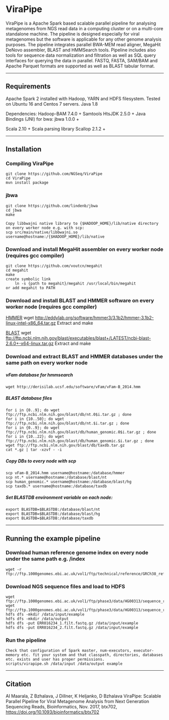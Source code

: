 ViraPipe
==============

ViraPipe is a Apache Spark based scalable parallel pipeline for analysing metagenomes from NGS read data in a computing cluster or on a multi-core standalone machine.
The pipeline is designed especially for viral metagenomes but the software is applicable for any other genome analysis purposes.
The pipeline integrates parallel BWA-MEM read aligner, MegaHit DeNovo assembler, BLAST and HMMSearch tools. Pipeline includes
also tools for sequence data normalization and filtration as well as SQL query interfaces for querying the data in parallel.
FASTQ, FASTA, SAM/BAM and Apache Parquet formats are supported as well as BLAST tabular format.

------------------------------------------------------------------------------------------
Requirements
------------------------------------------------------------------------------------------

Apache Spark 2 installed with Hadoop, YARN and HDFS filesystem.
Tested on Ubuntu 16 and Centos 7 servers.
Java 1.8

Dependencies:
Hadoop-BAM 7.4.0 +
Samtools HtsJDK 2.5.0 +
Java Bindings (JNI) for bwa: jbwa 1.0.0 +

Scala 2.10 +
Scala parsing library Scallop 2.1.2 +

------------------------------------------------------------------------------------------
Installation
------------------------------------------------------------------------------------------
### Compiling ViraPipe

    git clone https://github.com/NGSeq/ViraPipe
    cd ViraPipe
    mvn install package

### jbwa
    git clone https://github.com/lindenb/jbwa
    cd jbwa
    make

    Copy libbwajni native library to {$HADOOP_HOME}/lib/native directory on every worker node e.g. with scp:
    scp src/main/native/libbwajni.so username@hostname:/{$HADOOP_HOME}/lib/native

### Download and install MegaHit assembler on every worker node (requires gcc compiler)
    git clone https://github.com/voutcn/megahit
    cd megahit
    make
    create symbolic link
        ln -s {path to megahit}/megahit /usr/local/bin/megahit
    or add megahit to PATH

### Download and install BLAST and HMMER software on every worker node (requires gcc compiler)

[HMMER](http://www.hmmer.org/download.html)
    wget http://eddylab.org/software/hmmer3/3.1b2/hmmer-3.1b2-linux-intel-x86_64.tar.gz
    Extract and make

[BLAST](https://blast.ncbi.nlm.nih.gov/Blast.cgi?PAGE_TYPE=BlastDocs&DOC_TYPE=Download)
    wget ftp://ftp.ncbi.nlm.nih.gov/blast/executables/blast+/LATEST/ncbi-blast-2.6.0+-x64-linux.tar.gz
    Extract and make

### Download and extract BLAST and HMMER databases under the same path on every worker node
##### vFam database for hmmsearch
    wget http://derisilab.ucsf.edu/software/vFam/vFam-B_2014.hmm
##### BLAST database files
    for i in {0..9}; do wget ftp://ftp.ncbi.nlm.nih.gov/blast/db/nt.0$i.tar.gz ; done
    for i in {10..50}; do wget ftp://ftp.ncbi.nlm.nih.gov/blast/db/nt.$i.tar.gz ; done
    for i in {0..9}; do wget ftp://ftp.ncbi.nlm.nih.gov/blast/db/human_genomic.0$i.tar.gz ; done
    for i in {10..22}; do wget ftp://ftp.ncbi.nlm.nih.gov/blast/db/human_genomic.$i.tar.gz ; done
    wget ftp://ftp.ncbi.nlm.nih.gov/blast/db/taxdb.tar.gz
    cat *.gz | tar -xzvf - -i
    
##### Copy DBs to every node with scp
    scp vFam-B_2014.hmm username@hostname:/database/hmmer
    scp nt.* username@hostname:/database/blast/nt
    scp human_genomic.* username@hostname:/database/blast/hg
    scp taxdb.* username@hostname:/database/taxdb

##### Set BLASTDB environment variable on each node:
    export BLASTDB=$BLASTDB:/database/blast/nt
    export BLASTDB=$BLASTDB:/database/blast/hg
    export BLASTDB=$BLASTDB:/database/taxdb
------------------------------------------------------------------------------------------
Running the example pipeline
------------------------------------------------------------------------------------------

### Download human reference genome index on every node under the same path e.g. /index
    wget -r ftp://ftp.1000genomes.ebi.ac.uk/vol1/ftp/technical/reference/GRCh38_reference_genome/*

### Download NGS sequence files and load to HDFS
    wget ftp://ftp.1000genomes.ebi.ac.uk/vol1/ftp/phase3/data/HG00313/sequence_read/ERR016234_1.filt.fastq.gz
    wget ftp://ftp.1000genomes.ebi.ac.uk/vol1/ftp/phase3/data/HG00313/sequence_read/ERR016234_2.filt.fastq.gz
    hdfs dfs -mkdir /data/input/example
    hdfs dfs -mkdir /data/output
    hdfs dfs -put ERR016234_1.filt.fastq.gz /data/input/example
    hdfs dfs -put ERR016234_2.filt.fastq.gz /data/input/example

### Run the pipeline
    Check that configuration of Spark master, num-executors, executor-memory etc. fit your system and that classpath, directories, databases etc. exists and user has proper permissions.
    scripts/virapipe.sh /data/input /data/output example
    
    
------------------------------------------------------------------------------------------
Citation
------------------------------------------------------------------------------------------
AI Maarala, Z Bzhalava, J Dillner, K Heljanko, D Bzhalava
ViraPipe: Scalable Parallel Pipeline for Viral Metagenome Analysis from Next Generation Sequencing Reads, Bioinformatics, Nov. 2017, btx702, https://doi.org/10.1093/bioinformatics/btx702
